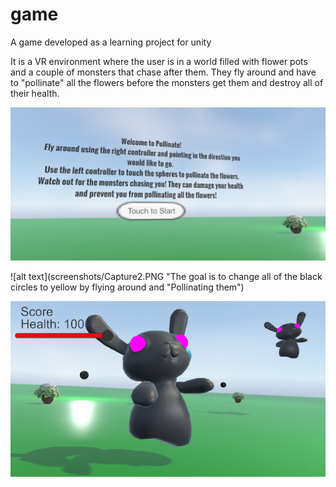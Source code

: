 # game
A game developed as a learning project for unity

It is a VR environment where the user is in a world filled with flower pots and a couple of monsters that chase after them. They fly 
around and have to "pollinate" all the flowers before the monsters get them and destroy all of their health.

![alt text](screenshots/Capture.PNG "Start of the game")


![alt text](screenshots/Capture2.PNG "The goal is to change all of the black circles to yellow by flying around and "Pollinating them")



![alt text](screenshots/Capture4.PNG "If the monsters attack you too many times your health will decrease and you risk losing!" )


